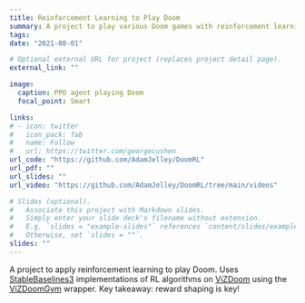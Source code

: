 ```yaml
---
title: Reinforcement Learning to Play Doom
summary: A project to play various Doom games with reinforcement learning agents.
tags:
date: "2021-08-01"

# Optional external URL for project (replaces project detail page).
external_link: ""

image:
  caption: PPO agent playing Doom
  focal_point: Smart

links:
# - icon: twitter
#   icon_pack: fab
#   name: Follow
#   url: https://twitter.com/georgecushen
url_code: "https://github.com/AdamJelley/DoomRL"
url_pdf: ""
url_slides: ""
url_video: "https://github.com/AdamJelley/DoomRL/tree/main/videos"

# Slides (optional).
#   Associate this project with Markdown slides.
#   Simply enter your slide deck's filename without extension.
#   E.g. `slides = "example-slides"` references `content/slides/example-slides.md`.
#   Otherwise, set `slides = ""`.
slides: ""
---
```


A project to apply reinforcement learning to play Doom. Uses [StableBaselines3](https://stable-baselines3.readthedocs.io/en/master/index.html) implementations of RL algorithms on [ViZDoom](http://vizdoom.cs.put.edu.pl/) using the [ViZDoomGym](https://github.com/shakenes/vizdoomgym) wrapper. Key takeaway: reward shaping is key!